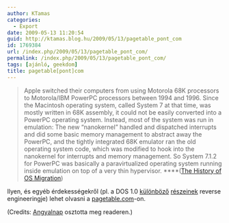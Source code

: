 ```yaml
---
author: KTamas
categories:
  - Export
date: 2009-05-13 11:20:54
guid: http://ktamas.blog.hu/2009/05/13/pagetable_pont_com
id: 1769384
url: /index.php/2009/05/13/pagetable_pont_com/
permalink: /index.php/2009/05/13/pagetable_pont_com/
tags: [ajánló, geekdom]
title: pagetable[pont]com
---
```


> Apple switched their computers from using Motorola 68K processors to Motorola/IBM PowerPC processors between 1994 and 1996. Since the Macintosh operating system, called System 7 at that time, was mostly written in 68K assembly, it could not be easily converted into a PowerPC operating system. Instead, most of the system was run in emulation: The new “nanokernel” handled and dispatched interrupts and did some basic memory management to abstract away the PowerPC, and the tightly integrated 68K emulator ran the old operating system code, which was modified to hook into the nanokernel for interrupts and memory management. So System 7.1.2 for PowerPC was basically a paravirtualized operating system running inside emulation on top of a very thin hypervisor. ****(<a href="http://www.pagetable.com/?p=152" target="_blank">The History of OS Migration</a>)

Ilyen, és egyéb érdekességekről (pl. a DOS 1.0 <a href="http://www.pagetable.com/?p=165" target="_blank">különböző</a> <a href="http://www.pagetable.com/?p=184" target="_blank">részeinek</a> reverse engineeringje) lehet olvasni a <a href="http://www.pagetable.com/" target="_blank">pagetable.com</a>-on. 

(Credits: <a href="http://plastik.hu" target="_blank">Angyalnap</a> osztotta meg readeren.)
